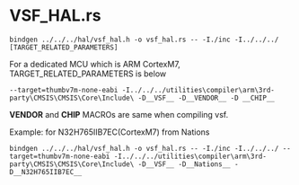# VSF_HAL.rs

```shell
bindgen ../../../hal/vsf_hal.h -o vsf_hal.rs -- -I./inc -I../../../ [TARGET_RELATED_PARAMETERS]
```

For a dedicated MCU which is ARM CortexM7, TARGET_RELATED_PARAMETERS is below

```shell
--target=thumbv7m-none-eabi -I../../../utilities\compiler\arm\3rd-party\CMSIS\CMSIS\Core\Include\ -D__VSF__ -D__VENDOR__ -D __CHIP__
```

__VENDOR__ and __CHIP__ MACROs are same when compiling vsf.


Example: for N32H765IIB7EC(CortexM7) from Nations

```shell
bindgen ../../../hal/vsf_hal.h -o vsf_hal.rs -- -I./inc -I../../../ --target=thumbv7m-none-eabi -I../../../utilities\compiler\arm\3rd-party\CMSIS\CMSIS\Core\Include\ -D__VSF__ -D__Nations__ -D__N32H765IIB7EC__
```
